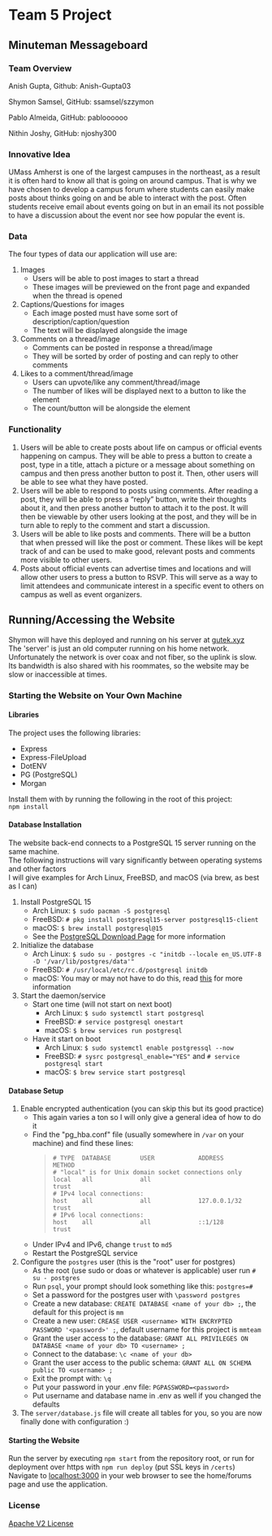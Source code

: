 # Team 5 Project

## Minuteman Messageboard ##

### Team Overview ###

Anish Gupta, Github: Anish-Gupta03

Shymon Samsel, GitHub: ssamsel/szzymon  

Pablo Almeida, GitHub: pabloooooo  

Nithin Joshy, GitHub: njoshy300    

### Innovative Idea ###

UMass Amherst is one of the largest campuses in the northeast, 
as a result it is often hard to know all that is going on around campus. 
That is why we have chosen to develop a campus forum where students can 
easily make posts about thinks going on and be able to interact with the post.
Often students receive email about events going on but in an email its not possible
to have a discussion about the event nor see how popular the event is.

### Data ###

The four types of data our application will use are:  
1. Images
    - Users will be able to post images to start a thread
    - These images will be previewed on the front page and expanded when the thread is opened
2. Captions/Questions for images
    - Each image posted must have some sort of description/caption/question
    - The text will be displayed alongside the image
3. Comments on a thread/image
    - Comments can be posted in response a thread/image
    - They will be sorted by order of posting and can reply to other comments
4. Likes to a comment/thread/image  
    - Users can upvote/like any comment/thread/image
    - The number of likes will be displayed next to a button to like the element
    - The count/button will be alongside the element

### Functionality ###
1. Users will be able to create posts about life on campus or official events happening on campus. They will be able to press a button to create a post, type in a title, attach a picture or a message about something on campus and then press another button to post it. Then, other users will be able to see what they have posted.
2. Users will be able to respond to posts using comments. After reading a post, they will be able to press a “reply” button, write their thoughts about it, and then press another button to attach it to the post. It will then be viewable by other users looking at the post, and they will be in turn able to reply to the comment and start a discussion.
3. Users will be able to like posts and comments. There will be a button that when pressed will like the post or comment. These likes will be kept track of and can be used to make good, relevant posts and comments more visible to other users.
4. Posts about official events can advertise times and locations and will allow other users to press a button to RSVP. This will serve as a way to limit attendees and communicate interest in a specific event to others on campus as well as event organizers.

## Running/Accessing the Website ##
Shymon will have this deployed and running on his server at [gutek.xyz](https://gutek.xyz)  
The 'server' is just an old computer running on his home network. 
Unfortunately the network is over coax and not fiber, so the uplink is slow. Its bandwidth is also shared with his roommates, so the website may be slow or inaccessible at times.  
### Starting the Website on Your Own Machine ###
#### Libraries ####
The project uses the following libraries: 
- Express
- Express-FileUpload
- DotENV
- PG (PostgreSQL)   
- Morgan

Install them with by running the following in the root of this project:  
`npm install`  
#### Database Installation ####
The website back-end connects to a PostgreSQL 15 server running on the same machine.  
The following instructions will vary significantly between operating systems and other factors  
I will give examples for Arch Linux, FreeBSD, and macOS (via brew, as best as I can)
1. Install PostgreSQL 15
    - Arch Linux: `$ sudo pacman -S postgresql`
    - FreeBSD: `# pkg install postgresql15-server postgresql15-client`
    - macOS: `$ brew install postgresql@15`
    - See the [PostgreSQL Download Page](https://www.postgresql.org/download/) for more information
2. Initialize the database
    - Arch Linux: `$ sudo su - postgres -c "initdb --locale en_US.UTF-8 -D '/var/lib/postgres/data'"`
    - FreeBSD: `# /usr/local/etc/rc.d/postgresql initdb`
    - macOS: You may or may not have to do this, read [this](https://wiki.postgresql.org/wiki/Homebrew) for more information
3. Start the daemon/service
    - Start one time (will not start on next boot)
        - Arch Linux: `$ sudo systemctl start postgresql`
        - FreeBSD: `# service postgresql onestart`
        - macOS: `$ brew services run postgresql`
    - Have it start on boot
        - Arch Linux: `$ sudo systemctl enable postgressql --now`
        - FreeBSD: `# sysrc postgresql_enable="YES"` and `# service postgresql start`
        - macOS: `$ brew service start postgresql`
#### Database Setup ####
1. Enable encrypted authentication (you can skip this but its good practice)
    - This again varies a ton so I will only give a general idea of how to do it
    - Find the "pg_hba.conf" file (usually somewhere in `/var` on your machine) and find these lines:
        >`# TYPE  DATABASE        USER            ADDRESS                 METHOD`  
        >`# "local" is for Unix domain socket connections only`  
        >`local   all             all                                     trust`  
        >`# IPv4 local connections:`  
        >`host    all             all             127.0.0.1/32            trust`  
        >`# IPv6 local connections:`  
        >`host    all             all             ::1/128                 trust`  
    - Under IPv4 and IPv6, change `trust` to `md5`
    - Restart the PostgreSQL service
2.  Configure the `postgres` user (this is the "root" user for postgres)
    - As the root (use sudo or doas or whatever is applicable) user run `# su - postgres`
    - Run `psql`, your prompt should look something like this: `postgres=# `
    - Set a password for the postgres user with `\password postgres`
    - Create a new database: `CREATE DATABASE <name of your db> ;`, the default for this project is `mm`
    - Create a new user: `CREASE USER <username> WITH ENCRYPTED PASSWORD '<password>' ;`, default username for this project is `mmteam`
    - Grant the user access to the database: `GRANT ALL PRIVILEGES ON DATABASE <name of your db> TO <username> ;`
    - Connect to the database: `\c <name of your db>`
    - Grant the user access to the public schema: `GRANT ALL ON SCHEMA public TO <username> ;`
    - Exit the prompt with: `\q`
    - Put your password in your .env file: `PGPASSWORD=<password>`
    - Put username and database name in .env as well if you changed the defaults
3. The `server/database.js` file will create all tables for you, so you are now finally done with configuration :)
#### Starting the Website ####
Run the server by executing `npm start` from the repository root, 
or run for deployment over https with `npm run deploy`  (put SSL keys in `/certs`)   
Navigate to [localhost:3000](http://localhost:3000) in your web browser to see the home/forums page and use the application.  
### License ###

[Apache V2 License](https://opensource.org/license/apache-2-0/)
